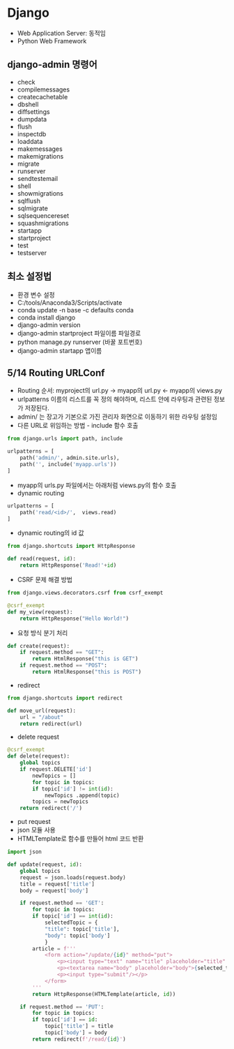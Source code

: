 # Django

- Web Application Server: 동적임
- Python Web Framework

## django-admin 명령어

- check
- compilemessages
- createcachetable
- dbshell
- diffsettings
- dumpdata
- flush
- inspectdb
- loaddata
- makemessages
- makemigrations
- migrate
- runserver
- sendtestemail
- shell
- showmigrations
- sqlflush
- sqlmigrate
- sqlsequencereset
- squashmigrations
- startapp
- startproject
- test
- testserver

## 최소 설정법

- 환경 변수 설정
- C:/tools/Anaconda3/Scripts/activate
- conda update -n base -c defaults conda
- conda install django
- django-admin version
- django-admin startproject 파일이름 파일경로
- python manage.py runserver (바꿀 포트번호)
- django-admin startapp 앱이름

## 5/14 Routing URLConf

- Routing 순서: myproject의 url.py -> myapp의 url.py <- myapp의 views.py
- urlpatterns 이름의 리스트를 꼭 정의 해야하며, 리스트 안에 라우팅과 관련된 정보가 저장된다.
- admin/ 는 장고가 기본으로 가진 관리자 화면으로 이동하기 위한 라우팅 설정임
- 다른 URL로 위임하는 방법 - include 함수 호출

```py
from django.urls import path, include

urlpatterns = [
    path('admin/', admin.site.urls),
    path('', include('myapp.urls'))
]
```

- myapp의 urls.py 파일에서는 아래처럼 views.py의 함수 호출
- dynamic routing

```py
urlpatterns = [
    path('read/<id>/',  views.read)
]
```

- dynamic routing의 id 값

```py
from django.shortcuts import HttpResponse

def read(request, id):
    return HttpResponse('Read!'+id)
```

- CSRF 문제 해결 방법

```py
from django.views.decorators.csrf from csrf_exempt

@csrf_exempt
def my_view(request):
    return HttpResponse("Hello World!")
```

- 요청 방식 분기 처리

```py
def create(request):
    if request.method == "GET":
        return HtmlResponse("this is GET")
    if request.method == "POST":
        return HtmlResponse("this is POST")
```

- redirect

```py
from django.shortcuts import redirect

def move_url(request):
    url = "/about"
    return redirect(url)
```

- delete request

```py
@csrf_exempt
def delete(request):
    global topics
    if request.DELETE['id']
        newTopics = []
        for topic in topics:
        if topic['id'] != int(id):
            newTopics .append(topic)
        topics = newTopics
    return redirect('/')
```

- put request
- json 모듈 사용
- HTMLTemplate로 함수를 만들어 html 코드 반환

```py
import json

def update(request, id):
    global topics
    request = json.loads(request.body)
    title = request['title']
    body = request['body']

    if request.method == 'GET':
        for topic in topics:
        if topic['id'] == int(id):
            selectedTopic = {
            "title": topic['title'],
            "body": topic['body']
            }
        article = f'''
            <form action="/update/{id}" method="put">
                <p><input type="text" name="title" placeholder="title" value={selected_topic['title']}/></p>
                <p><textarea name="body" placeholder="body">{selected_topic['body']}</textarea></p>
                <p><input type="submit"/></p>
            </form>
        '''
        return HttpResponse(HTMLTemplate(article, id))

    if request.method == 'PUT':
        for topic in topics:
        if topic['id'] == id:
            topic['title'] = title
            topic['body'] = body
        return redirect(f'/read/{id}')
```
